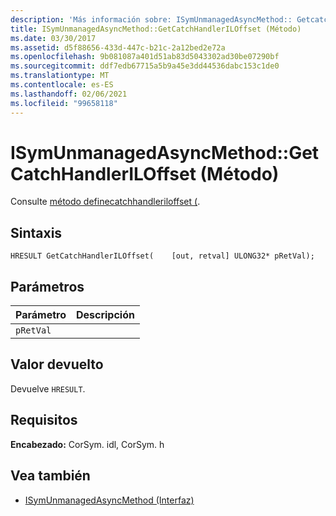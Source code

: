 ```yaml
---
description: 'Más información sobre: ISymUnmanagedAsyncMethod:: Getcatchhandleriloffset ((método)'
title: ISymUnmanagedAsyncMethod::GetCatchHandlerILOffset (Método)
ms.date: 03/30/2017
ms.assetid: d5f88656-433d-447c-b21c-2a12bed2e72a
ms.openlocfilehash: 9b081087a401d51ab83d5043302ad30be07290bf
ms.sourcegitcommit: ddf7edb67715a5b9a45e3dd44536dabc153c1de0
ms.translationtype: MT
ms.contentlocale: es-ES
ms.lasthandoff: 02/06/2021
ms.locfileid: "99658118"
---
```

# <a name="isymunmanagedasyncmethodgetcatchhandleriloffset-method"></a>ISymUnmanagedAsyncMethod::GetCatchHandlerILOffset (Método)

Consulte [método definecatchhandleriloffset (](isymunmanagedasyncmethodpropertieswriter-definecatchhandleriloffset-method.md).  
  
## <a name="syntax"></a>Sintaxis  
  
```idl  
HRESULT GetCatchHandlerILOffset(    [out, retval] ULONG32* pRetVal);  
```  
  
## <a name="parameters"></a>Parámetros  
  
|Parámetro|Descripción|  
|---------------|-----------------|  
|`pRetVal`||  
  
## <a name="return-value"></a>Valor devuelto  

 Devuelve `HRESULT`.  
  
## <a name="requirements"></a>Requisitos  

 **Encabezado:** CorSym. idl, CorSym. h  
  
## <a name="see-also"></a>Vea también

- [ISymUnmanagedAsyncMethod (Interfaz)](isymunmanagedasyncmethod-interface.md)
